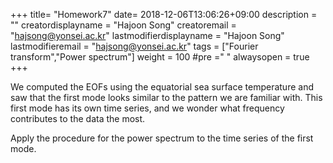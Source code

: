 +++
title= "Homework7"
date= 2018-12-06T13:06:26+09:00
description = ""
creatordisplayname = "Hajoon Song"
creatoremail = "hajsong@yonsei.ac.kr"
lastmodifierdisplayname = "Hajoon Song"
lastmodifieremail = "hajsong@yonsei.ac.kr"
tags = ["Fourier transform","Power spectrum"]
weight = 100
#pre ="<i class='fa fa-edit' ></i> "
alwaysopen = true
+++

We computed the EOFs using the equatorial sea surface temperature and saw that the first mode looks similar to the pattern we are familiar with.
This first mode has its own time series, and we wonder what frequency contributes to the data the most.

Apply the procedure for the power spectrum to the time series of the first mode.
